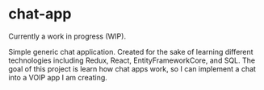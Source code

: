 # chat-app

Currently a work in progress (WIP).

Simple generic chat application. Created for the sake of learning different technologies including Redux, React, EntityFrameworkCore, and SQL.
The goal of this project is learn how chat apps work, so I can implement a chat into a VOIP app I am creating.
